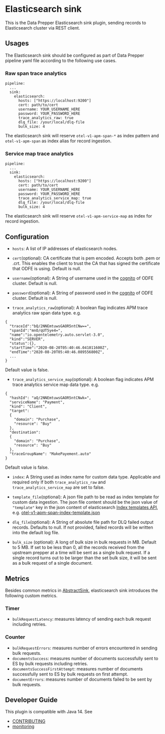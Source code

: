 # Elasticsearch sink

This is the Data Prepper Elasticsearch sink plugin, sending records to Elasticsearch cluster via REST client.

## Usages

The Elasticsearch sink should be configured as part of Data Prepper pipeline yaml file according to the following use cases.

### Raw span trace analytics

```$xslt
pipeline:
  ...
  sink:
    elasticsearch:
      hosts: ["https://localhost:9200"]
      cert: path/to/cert
      username: YOUR_USERNAME_HERE
      password: YOUR_PASSWORD_HERE
      trace_analytics_raw: true
      dlq_file: /your/local/dlq-file
      bulk_size: 4
```

The elasticsearch sink will reserve `otel-v1-apm-span-*` as index pattern and `otel-v1-apm-span` as index alias for record ingestion.

### Service map trace analytics

```$xslt
pipeline:
  ...
  sink:
    elasticsearch:
      hosts: ["https://localhost:9200"]
      cert: path/to/cert
      username: YOUR_USERNAME_HERE
      password: YOUR_PASSWORD_HERE
      trace_analytics_service_map: true
      dlq_file: /your/local/dlq-file
      bulk_size: 4
```

The elasticsearch sink will reserve `otel-v1-apm-service-map` as index for record ingestion.

## Configuration

- `hosts`: A list of IP addresses of elasticsearch nodes.

- `cert`(optional): CA certificate that is pem encoded. Accepts both .pem or .crt. This enables the client to trust the CA that has signed the certificate that ODFE is using.
Default is null. 

- `username`(optional): A String of username used in the [cognito](https://opendistro.github.io/for-elasticsearch-docs/docs/security/access-control/users-roles) of ODFE cluster. Default is null.

- `password`(optional): A String of password used in the [cognito](https://opendistro.github.io/for-elasticsearch-docs/docs/security/access-control/users-roles) of ODFE cluster. Default is null.

- `trace_analytics_raw`(optional): A boolean flag indicates APM trace analytics raw span data type. e.g.
```$xslt
{
  "traceId":"bQ/2NNEmtuwsGAOR5ntCNw==",
  "spanId":"mnO/qUT5ye4=",
  "name":"io.opentelemetry.auto.servlet-3.0",
  "kind":"SERVER",
  "status":{},
  "startTime":"2020-08-20T05:40:46.041011600Z",
  "endTime":"2020-08-20T05:40:46.089556800Z",
  ...
}
```
Default value is false.

- `trace_analytics_service_map`(optional): A boolean flag indicates APM trace analytics service map data type. e.g.
```$xslt
{
  "hashId": "aQ/2NNEmtuwsGAOR5ntCNwk=",
  "serviceName": "Payment",
  "kind": "Client",
  "target":
  {
    "domain": "Purchase",
    "resource": "Buy"
  },
  "destination":
  {
    "domain": "Purchase",
    "resource": "Buy"
  },
  "traceGroupName": "MakePayement.auto"
}
```
Default value is false. 

- <a name="index"></a>`index`: A String used as index name for custom data type. Applicable and required only If both `trace_analytics_raw` and `trace_analytics_service_map` are set to false.

- <a name="template_file"></a>`template_file`(optional): A json file path to be read as index template for custom data ingestion. The json file content should be the json value of
`"template"` key in the json content of elasticsearch [Index templates API](https://www.elastic.co/guide/en/elasticsearch/reference/7.8/index-templates.html), 
e.g. [otel-v1-apm-span-index-template.json](https://github.com/opendistro-for-elasticsearch/data-prepper/blob/master/data-prepper-plugins/elasticsearch/src/main/resources/otel-v1-apm-span-index-template.json)

- `dlq_file`(optional): A String of absolute file path for DLQ failed output records. Defaults to null.
If not provided, failed records will be written into the default log file.

- `bulk_size` (optional): A long of bulk size in bulk requests in MB. Default to 5 MB. If set to be less than 0, 
all the records received from the upstream prepper at a time will be sent as a single bulk request. 
If a single record turns out to be larger than the set bulk size, it will be sent as a bulk request of a single document.

## Metrics

Besides common metrics in [AbstractSink](https://github.com/opendistro-for-elasticsearch/data-prepper/blob/master/data-prepper-api/src/main/java/com/amazon/dataprepper/model/sink/AbstractSink.java), elasticsearch sink introduces the following custom metrics.

### Timer

- `bulkRequestLatency`: measures latency of sending each bulk request including retries.

### Counter

- `bulkRequestErrors`: measures number of errors encountered in sending bulk requests.
- `documentsSuccess`: measures number of documents successfully sent to ES by bulk requests including retries.
- `documentsSuccessFirstAttempt`: measures number of documents successfully sent to ES by bulk requests on first attempt.
- `documentErrors`: measures number of documents failed to be sent by bulk requests. 

## Developer Guide

This plugin is compatible with Java 14. See 

- [CONTRIBUTING](https://github.com/opendistro-for-elasticsearch/data-prepper/blob/master/CONTRIBUTING.md) 
- [monitoring](https://github.com/opendistro-for-elasticsearch/data-prepper/blob/master/docs/readme/monitoring.md)